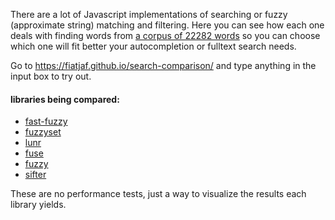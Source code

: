 There are a lot of Javascript implementations of searching or fuzzy (approximate string) matching and filtering. Here you can see how each one deals with finding words from [a corpus of 22282 words](corpus.csv) so you can choose which one will fit better your autocompletion or fulltext search needs.

Go to https://fiatjaf.github.io/search-comparison/ and type anything in the input box to try out.

#### libraries being compared:

* [fast-fuzzy](https://npmjs.com/package/fast-fuzzy)
* [fuzzyset](https://npmjs.com/package/fuzzyset)
* [lunr](https://npmjs.com/package/lunr)
* [fuse](https://npmjs.com/package/fuse)
* [fuzzy](https://npmjs.com/package/fuzzy)
* [sifter](https://npmjs.com/package/sifter)

These are no performance tests, just a way to visualize the results each library yields.
